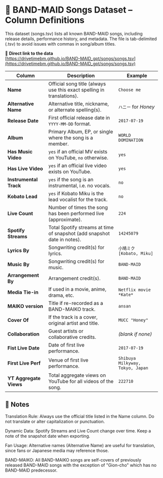 # 📖 BAND-MAID Songs Dataset – Column Definitions #

This dataset (songs.tsv) lists all known BAND-MAID songs, including release details, performance history, and metadata.
The file is tab-delimited (.tsv) to avoid issues with commas in song/album titles.

🔗 **Direct link to the data**  
[https://drivetimebm.github.io/BAND-MAID_gpt/songs/songs.tsv](https://drivetimebm.github.io/BAND-MAID_gpt/songs/songs.tsv)

| Column                 | Description                                                                | Example                |
| ---------------------- | -------------------------------------------------------------------------- | ---------------------- |
| **Name**               | Official song title (always use this exact spelling in translations).      | `Choose me`            |
| **Alternative Name**   | Alternative title, nickname, or alternate spelling(s).                     | `ハニー` for *Honey*    |
| **Release Date**       | First official release date in `YYYY-MM-DD` format.                        | `2017-07-19`           |
| **Album**              | Primary Album, EP, or single where the song is a member.                   | `WORLD DOMINATION`     |
| **Has Music Video**    | `yes` if an official MV exists on YouTube, `no` otherwise.                 | `yes`                  |
| **Has Live Video**     | `yes` if an official live video exists on YouTube.                         | `yes`                  |
| **Instrumental Track** | `yes` if the song is an instrumental, i.e. no vocals.                      | `no`                   |
| **Kobato Lead**        | `yes` if Kobato Miku is the lead vocalist for the track.                   | `no`                   |
| **Live Count**         | Number of times the song has been performed live (approximate).            | `224`                  |
| **Spotify Streams**    | Total Spotify streams at time of snapshot (add snapshot date in notes).    | `14245079`           |
| **Lyrics By**          | Songwriting credit(s) for lyrics.                                          | `小鳩ミク [Kobato, Miku]`|
| **Music By**           | Songwriting credit(s) for music.                                           | `BAND-MAID`            |
| **Arrangement By**     | Arrangement credit(s).                                                     | `BAND-MAID`            |
| **Media Tie-in**       | If used in a movie, anime, drama, etc.                                     | `Netflix movie *Kate*` |
| **MAIKO version**      | Title if re-recorded as a BAND-MAIKO track.                                | `ansan`                |
| **Cover Of**           | If the track is a cover, original artist and title.                        | `MUCC "Honey"`         |
| **Collaboration**      | Guest artists or collaborative credits.                                    | *(blank if none)*      |
| **Fist Live Date**     | Date of first live performance.                                            | `2017-07-19`           |
| **First Live Perf**    | Venue of first live performance.                                           | `Shibuya Milkyway, Tokyo, Japan` |
| **YT Aggregate Views** | Total aggregate views on YouTube for all videos of the song.               | `222710`               |

## 📝 Notes ##

Translation Rule: Always use the official title listed in the Name column. Do not translate or alter capitalization or punctuation.

Dynamic Data: Spotify Streams and Live Count change over time. Keep a note of the snapshot date when exporting.

Fan Usage: Alternative names (Alternative Name) are useful for translation, since fans or Japanese media may reference those.

BAND-MAIKO: All BAND-MAIKO songs are self-covers of previously released BAND-MAID songs with the exception of "Gion-cho" which has no BAND-MAID predecessor.
